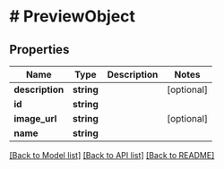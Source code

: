 # # PreviewObject

## Properties

Name | Type | Description | Notes
------------ | ------------- | ------------- | -------------
**description** | **string** |  | [optional]
**id** | **string** |  |
**image_url** | **string** |  | [optional]
**name** | **string** |  |

[[Back to Model list]](../../README.md#models) [[Back to API list]](../../README.md#endpoints) [[Back to README]](../../README.md)
